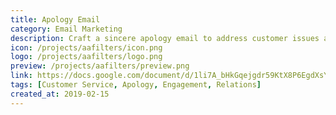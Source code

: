 ```yaml
---
title: Apology Email
category: Email Marketing
description: Craft a sincere apology email to address customer issues and maintain positive relationships.
icon: /projects/aafilters/icon.png
logo: /projects/aafilters/logo.png
preview: /projects/aafilters/preview.png
link: https://docs.google.com/document/d/1li7A_bHkGqejgdr59KtX8P6EgdXsY9zvYpP9CQhUazk/edit?usp=drive_link&resourcekey=0-ppZcaTMUQHf3FoXPKD5bXA
tags: [Customer Service, Apology, Engagement, Relations]
created_at: 2019-02-15
---
```

